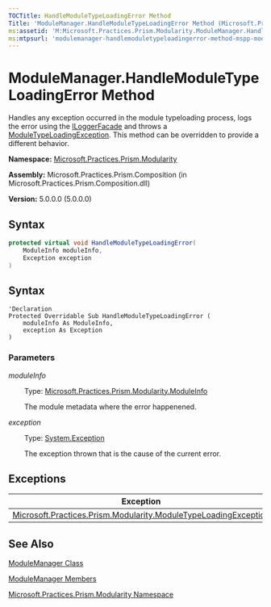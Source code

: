 ```yaml
---
TOCTitle: HandleModuleTypeLoadingError Method
Title: 'ModuleManager.HandleModuleTypeLoadingError Method (Microsoft.Practices.Prism.Modularity)'
ms:assetid: 'M:Microsoft.Practices.Prism.Modularity.ModuleManager.HandleModuleTypeLoadingError(Microsoft.Practices.Prism.Modularity.ModuleInfo,System.Exception)'
ms:mtpsurl: 'modulemanager-handlemoduletypeloadingerror-method-mspp-modularity.md'
---
```


# ModuleManager.HandleModuleTypeLoadingError Method 

Handles any exception occurred in the module typeloading process, logs the error using the [ILoggerFacade](/patterns-practices/reference/iloggerfacade-interface-mspp-logging) and throws a [ModuleTypeLoadingException](/patterns-practices/reference/moduletypeloadingexception-class-mspp-modularity). This method can be overridden to provide a different behavior.

**Namespace:** [Microsoft.Practices.Prism.Modularity](/patterns-practices/reference/mspp-modularity-namespace)

**Assembly:** Microsoft.Practices.Prism.Composition (in Microsoft.Practices.Prism.Composition.dll)

**Version:** 5.0.0.0 (5.0.0.0)

## Syntax

```C#
protected virtual void HandleModuleTypeLoadingError(
	ModuleInfo moduleInfo,
	Exception exception
)
```

## Syntax

```VB
'Declaration
Protected Overridable Sub HandleModuleTypeLoadingError ( 
	moduleInfo As ModuleInfo,
	exception As Exception
)
```
### Parameters

*moduleInfo*

&nbsp;&nbsp;&nbsp;&nbsp;&nbsp;&nbsp;&nbsp;&nbsp;Type: [Microsoft.Practices.Prism.Modularity.ModuleInfo](/patterns-practices/reference/moduleinfo-class-mspp-modularity)

&nbsp;&nbsp;&nbsp;&nbsp;&nbsp;&nbsp;&nbsp;&nbsp;The module metadata where the error happenened.

*exception*

&nbsp;&nbsp;&nbsp;&nbsp;&nbsp;&nbsp;&nbsp;&nbsp;Type: [System.Exception](/patterns-practices/reference/ieventsubscription-interface-mspp-pubsubevents)

&nbsp;&nbsp;&nbsp;&nbsp;&nbsp;&nbsp;&nbsp;&nbsp;The exception thrown that is the cause of the current error.

## Exceptions


| Exception                                                                                                                                                           | Condition |
|---------------------------------------------------------------------------------------------------------------------------------------------------------------------|-----------|
| [Microsoft.Practices.Prism.Modularity.ModuleTypeLoadingException](/patterns-practices/reference/moduletypeloadingexception-class-mspp-modularity) |           |

## See Also

[ModuleManager Class](/patterns-practices/reference/modulemanager-class-mspp-modularity)

[ModuleManager Members](/patterns-practices/reference/modulemanager-members-mspp-modularity)

[Microsoft.Practices.Prism.Modularity Namespace](/patterns-practices/reference/mspp-modularity-namespace)
